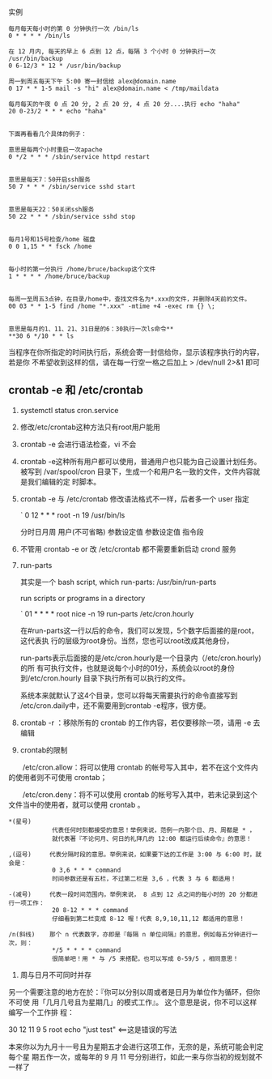 
实例

```
每月每天每小时的第 0 分钟执行一次 /bin/ls
0 * * * * /bin/ls

在 12 月内, 每天的早上 6 点到 12 点，每隔 3 个小时 0 分钟执行一次 /usr/bin/backup
0 6-12/3 * 12 * /usr/bin/backup

周一到周五每天下午 5:00 寄一封信给 alex@domain.name
0 17 * * 1-5 mail -s "hi" alex@domain.name < /tmp/maildata

每月每天的午夜 0 点 20 分, 2 点 20 分, 4 点 20 分....执行 echo "haha"
20 0-23/2 * * * echo "haha"


下面再看看几个具体的例子：

意思是每两个小时重启一次apache 
0 */2 * * * /sbin/service httpd restart


意思是每天7：50开启ssh服务 
50 7 * * * /sbin/service sshd start


意思是每天22：50关闭ssh服务 
50 22 * * * /sbin/service sshd stop


每月1号和15号检查/home 磁盘 
0 0 1,15 * * fsck /home


每小时的第一分执行 /home/bruce/backup这个文件 
1 * * * * /home/bruce/backup  


每周一至周五3点钟，在目录/home中，查找文件名为*.xxx的文件，并删除4天前的文件。
00 03 * * 1-5 find /home "*.xxx" -mtime +4 -exec rm {} \;  


意思是每月的1、11、21、31日是的6：30执行一次ls命令**
**30 6 */10 * * ls
```


当程序在你所指定的时间执行后，系统会寄一封信给你，显示该程序执行的内容，若是你
不希望收到这样的信，请在每一行空一格之后加上 > /dev/null 2>&1 即可



## crontab -e 和 /etc/crontab

1. systemctl status cron.service

1. 修改/etc/crontab这种方法只有root用户能用

1. crontab -e 会进行语法检查，vi 不会

1. crontab -e这种所有用户都可以使用，普通用户也只能为自己设置计划任务。被写到
   /var/spool/cron 目录下，生成一个和用户名一致的文件，文件内容就是我们编辑的定
   时脚本。

1. crontab -e 与 /etc/crontab 修改语法格式不一样，后者多一个 user 指定

    ` 0 12 * * * root -n 19 /usr/bin/ls

    分时日月周   用户(不可省略)   参数设定值   参数设定值   指令段

1.  不管用 crontab -e or 改 /etc/crontab 都不需要重新启动 crond 服务


1. run-parts
    
    其实是一个 bash script, which run-parts: /usr/bin/run-parts

    run scripts or programs in a directory


    ` 01 * * * * root   nice   -n   19     run-parts   /etc/cron.hourly
    
    在#run-parts这一行以后的命令，我们可以发现，5个数字后面接的是root，这代表执
    行的层级为root身份。当然，您也可以root改成其他身份，
    
    run-parts表示后面接的是/etc/cron.hourly是一个目录内（/etc/cron.hourly)的所
    有可执行文件，也就是说每个小时的01分，系统会以root的身份到/etc/cron.hourly
    目录下执行所有可以执行的文件。
    
    系统本来就默认了这4个目录，您可以将每天需要执行的命令直接写到
    /etc/cron.daily中，还不需要用到crontab -e程序，很方便。


1. crontab -r  ：移除所有的 crontab 的工作内容，若仅要移除一项，请用 -e 去编辑

1. crontab的限制

　　/etc/cron.allow：将可以使用 crontab 的帐号写入其中，若不在这个文件内的使用者则不可使用 crontab；

　　/etc/cron.deny：将不可以使用 crontab 的帐号写入其中，若未记录到这个文件当中的使用者，就可以使用 crontab 。




```
*(星号)     
            代表任何时刻都接受的意思！举例来说，范例一内那个日、月、周都是 * ，
            就代表著『不论何月、何日的礼拜几的 12:00 都运行后续命令』的意思！

,(逗号)     代表分隔时段的意思。举例来说，如果要下达的工作是 3:00 与 6:00 时，就会是：
            0 3,6 * * * command
            时间参数还是有五栏，不过第二栏是 3,6 ，代表 3 与 6 都适用！

-(减号)     代表一段时间范围内，举例来说， 8 点到 12 点之间的每小时的 20 分都进行一项工作：
            20 8-12 * * * command
            仔细看到第二栏变成 8-12 喔！代表 8,9,10,11,12 都适用的意思！

/n(斜线)    那个 n 代表数字，亦即是『每隔 n 单位间隔』的意思，例如每五分钟进行一次，则：
            */5 * * * * command
            很简单吧！用 * 与 /5 来搭配，也可以写成 0-59/5 ，相同意思！
```


1. 周与日月不可同时并存

另一个需要注意的地方在於：『你可以分别以周或者是日月为单位作为循环，但你不可使
用「几月几号且为星期几」的模式工作』。 这个意思是说，你不可以这样编写一个工作排
程：

30 12 11 9 5 root echo "just test"   <==这是错误的写法

 本来你以为九月十一号且为星期五才会进行这项工作，无奈的是，系统可能会判定每个星
 期五作一次，或每年的 9 月 11 号分别进行，如此一来与你当初的规划就不一样了
